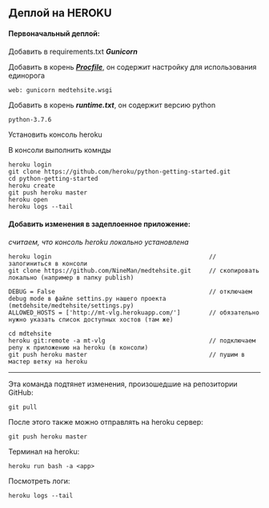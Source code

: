 ## Деплой на HEROKU

#### Первоначальный деплой:

Добавить в requirements.txt ***Gunicorn***

    
Добавить в корень ***[Procfile](https://github.com/NineMan/medtehsite/blob/master/Procfile)***, он содержит настройку для использования единорога 


    web: gunicorn medtehsite.wsgi
    

Добавить в корень ***runtime.txt***, он содержит версию python
    
    
    python-3.7.6
    

Установить консоль heroku

В консоли выполнить комнды

    heroku login
    git clone https://github.com/heroku/python-getting-started.git
    cd python-getting-started
    heroku create
    git push heroku master
    heroku open
    heroku logs --tail


#### Добавить изменения в задеплоенное приложение:

*считаем, что консоль heroku локально установлена*

    heroku login                                            // залогиниться в консоли
    git clone https://github.com/NineMan/medtehsite.git     // скопировать локально (например в папку publish)

    DEBUG = False                                           // отключаем debug mode в файле settins.py нашего проекта (metdehsite/medtehsite/settings.py)
    ALLOWED_HOSTS = ['http://mt-vlg.herokuapp.com/']        // обязательно нужно указать список доступных хостов (там же)

    cd mdtehsite
    heroku git:remote -a mt-vlg                             // подключаем репу к приложению на heroku (в консоли)
    git push heroku master                                  // пушим в мастер ветку на heroku

---

Эта команда подтянет изменения, произошедшие на репозитории GitHub:

    git pull    

После этого также можно отправлять на heroku сервер:
    
    git push heroku master

Терминал на heroku:

    heroku run bash -a <app>

Посмотреть логи:

    heroku logs --tail
